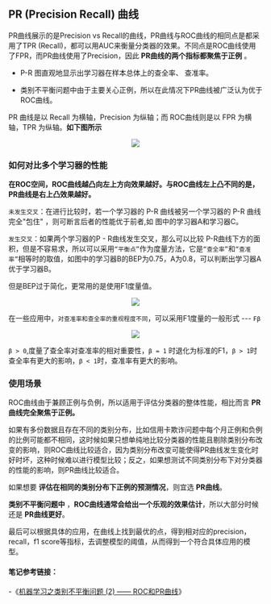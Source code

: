 ## PR (Precision Recall) 曲线

PR曲线展示的是Precision vs Recall的曲线，PR曲线与ROC曲线的相同点是都采用了TPR (Recall)，都可以用AUC来衡量分类器的效果。不同点是ROC曲线使用了FPR，而PR曲线使用了Precision，因此 __PR曲线的两个指标都聚焦于正例__ 。

*   P-R 图直观地显示出学习器在样本总体上的查全率、 查准率。

*   类别不平衡问题中由于主要关心正例，所以在此情况下PR曲线被广泛认为优于ROC曲线。

PR 曲线是以 Recall 为横轴，Precision 为纵轴；而 ROC曲线则是以 FPR 为横轴，TPR 为纵轴。__如下图所示__


<div align=center><img src="https://raw.githubusercontent.com/OneStepAndTwoSteps/Data_Analysis_notes/master/1%E3%80%81%E6%95%B0%E6%8D%AE%E5%88%86%E6%9E%90%E7%9B%B8%E5%85%B3%E5%BA%93%E4%BD%BF%E7%94%A8/Sklearn%E6%9C%BA%E5%99%A8%E5%AD%A6%E4%B9%A0%E5%BA%93/static/metrics/%E6%A8%A1%E5%9E%8B%E8%AF%84%E4%BC%B0/pr/pr2.png"/></div>


### 如何对比多个学习器的性能

__在ROC空间，ROC曲线越凸向左上方向效果越好。与ROC曲线左上凸不同的是，PR曲线是右上凸效果越好。__

`未发生交叉`：在进行比较时，若一个学习器的 P-R 曲线被另一个学习器的 P-R 曲线完全"包住" ，则可断言后者的性能优于前者,如 图中的学习器A和学习器C。

`发生交叉`：如果两个学习器的P - R曲线发生交叉，那么可以比较 P-R曲线下方的面积，但是不容易求，所以可以采用`“平衡点”`作为度量方法，它是`“查全率”`和`“查准率”`相等时的取值，如图中的学习器B的BEP为0.75，A为0.8，可以判断出学习器A优于学习器B。

但是BEP过于简化，更常用的是使用F1度量值。

<div align=center><img src="https://raw.githubusercontent.com/OneStepAndTwoSteps/Data_Analysis_notes/master/1%E3%80%81%E6%95%B0%E6%8D%AE%E5%88%86%E6%9E%90%E7%9B%B8%E5%85%B3%E5%BA%93%E4%BD%BF%E7%94%A8/Sklearn%E6%9C%BA%E5%99%A8%E5%AD%A6%E4%B9%A0%E5%BA%93/static/metrics/%E6%A8%A1%E5%9E%8B%E8%AF%84%E4%BC%B0/Performance_metrics/F1.png"/></div>

在一些应用中，`对查准率和查全率的重视程度不同`，可以采用F1度量的一般形式 --- `Fβ`

<div align=center><img src="https://raw.githubusercontent.com/OneStepAndTwoSteps/Data_Analysis_notes/master/1%E3%80%81%E6%95%B0%E6%8D%AE%E5%88%86%E6%9E%90%E7%9B%B8%E5%85%B3%E5%BA%93%E4%BD%BF%E7%94%A8/Sklearn%E6%9C%BA%E5%99%A8%E5%AD%A6%E4%B9%A0%E5%BA%93/static/metrics/%E6%A8%A1%E5%9E%8B%E8%AF%84%E4%BC%B0/Performance_metrics/Fβ.png"/></div>

`β > 0`,度量了查全率对查准率的相对重要性，`β = 1` 时退化为标准的F1，`β > 1`时查全率有更大的影响，`β < 1`时，查准率有更大的影响。

### 使用场景

ROC曲线由于兼顾正例与负例，所以适用于评估分类器的整体性能，相比而言 __PR曲线完全聚焦于正例。__

如果有多份数据且存在不同的类别分布，比如信用卡欺诈问题中每个月正例和负例的比例可能都不相同，这时候如果只想单纯地比较分类器的性能且剔除类别分布改变的影响，则ROC曲线比较适合，因为类别分布改变可能使得PR曲线发生变化时好时坏，这种时候难以进行模型比较；反之，如果想测试不同类别分布下对分类器的性能的影响，则PR曲线比较适合。

如果想要 __评估在相同的类别分布下正例的预测情况__，则宜选 __PR曲线__。

__类别不平衡问题中__ ，__ROC曲线通常会给出一个乐观的效果估计__，所以大部分时候还是 __PR曲线更好__。

最后可以根据具体的应用，在曲线上找到最优的点，得到相对应的precision，recall，f1 score等指标，去调整模型的阈值，从而得到一个符合具体应用的模型。


#### 笔记参考链接：

-《[机器学习之类别不平衡问题 (2) —— ROC和PR曲线](https://zhuanlan.zhihu.com/p/34655990)》





